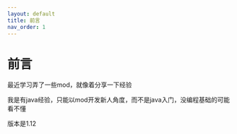 ```yaml
---
layout: default
title: 前言
nav_order: 1
---
```




# 前言

最近学习弄了一些mod，就像着分享一下经验

我是有java经验，只能以mod开发新人角度，而不是java入门，没编程基础的可能看不懂

版本是1.12